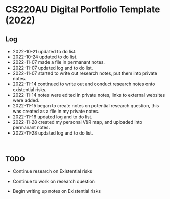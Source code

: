 # CS220AU Digital Portfolio Template (2022)

## Log
- 2022-10-21 updated to do list.
- 2022-10-24 updated to do list.
- 2022-11-07 made a file in permanant notes.
- 2022-11-07 updated log and to do list.
- 2022-11-07 started to write out research notes, put them into private notes.
- 2022-11-14 continued to write out and conduct research notes onto existential risks.
- 2022-11-14 notes were edited in private notes, links to external websites were added.
- 2022-11-15 began to create notes on potential research question, this was created as a file in my private notes.
- 2022-11-16 updated log and to do list.
- 2022-11-28 created my personal V&R map, and uploaded into permanant notes.
- 2022-11-28 updated log and to do list.

<br>

## TODO
- Continue research on Existential risks 
 
- Continue to work on research question

- Begin writing up notes on Existential risks

